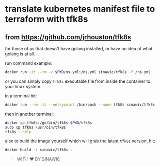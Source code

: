 
# translate kubernetes manifest file to terraform with tfk8s

## from https://github.com/jrhouston/tfk8s

for those of us that doesn't have golang installed, or have no idea of what golang is at all.

run command example:

```bash
docker run -it --rm -v $PWD/ns.yml:/ns.yml sinawic/tfk8s -f /ns.yml
```

or you can simply copy `tfk8s` executable file from inside the container to your linux system.

in a terminal hit:

```bash
docker run --rm -it --entrypoint /bin/bash --name tfk8s sinawic/tfk8s
```

then in another terminal:

```bash
docker cp tfk8s:/go/bin/tfk8s $PWD/tfk8s
sudo cp tfk8s /usr/bin/tfk8s
tfk8s --help
```

also to build the image yourself which will grab the latest `tfk8s` version, hit:

```bash
docker build -t sinawic/tfk8s .
```

> WITH ❤ BY SINAWIC
